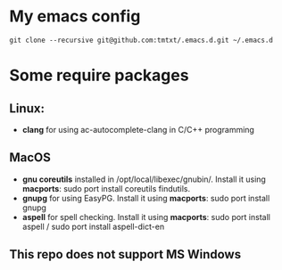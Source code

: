 # My emacs config

`
git clone --recursive git@github.com:tmtxt/.emacs.d.git ~/.emacs.d
`

# Some require packages

## Linux:
* **clang** for using ac-autocomplete-clang in C/C++ programming

## MacOS
* **gnu coreutils** installed in /opt/local/libexec/gnubin/. Install it using
    **macports**: sudo port install coreutils findutils.
* **gnupg** for using EasyPG. Install it using **macports**: sudo port install gnupg
* **aspell** for spell checking. Install it using **macports**: sudo port
  install aspell / sudo port install aspell-dict-en

## This repo does not support MS Windows
